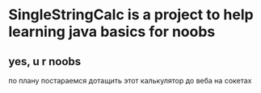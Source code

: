 # SingleStringCalc is a project to help learning java basics for noobs
## yes, u r noobs

по плану постараемся дотащить этот калькулятор до веба на сокетах